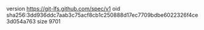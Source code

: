 version https://git-lfs.github.com/spec/v1
oid sha256:3dd936ddc7aab3c75acf8cb1c250888d17ec7709bdbe6022326f4ce3d054a763
size 9701
